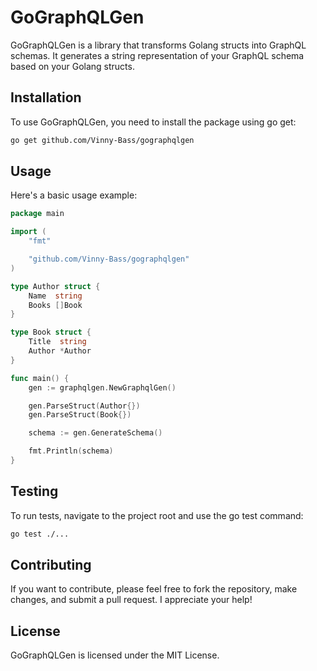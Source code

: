 # GoGraphQLGen

GoGraphQLGen is a library that transforms Golang structs into GraphQL schemas. It generates a string representation of your GraphQL schema based on your Golang structs.

## Installation
To use GoGraphQLGen, you need to install the package using go get:

``` bash
go get github.com/Vinny-Bass/gographqlgen
``` 
## Usage
Here's a basic usage example:

```go
package main

import (
	"fmt"

	"github.com/Vinny-Bass/gographqlgen"
)

type Author struct {
	Name  string
	Books []Book
}

type Book struct {
	Title  string
	Author *Author
}

func main() {
	gen := graphqlgen.NewGraphqlGen()

	gen.ParseStruct(Author{})
	gen.ParseStruct(Book{})

	schema := gen.GenerateSchema()

	fmt.Println(schema)
}
```

## Testing
To run tests, navigate to the project root and use the go test command:

```bash
go test ./...
```

## Contributing
If you want to contribute, please feel free to fork the repository, make changes, and submit a pull request. I appreciate your help!

## License
GoGraphQLGen is licensed under the MIT License.